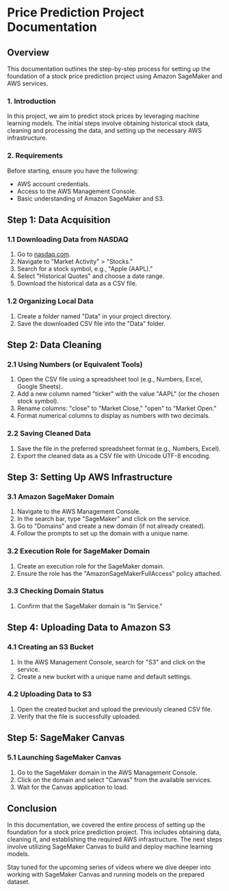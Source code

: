 # Price Prediction Project Documentation

## Overview

This documentation outlines the step-by-step process for setting up the foundation of a stock price prediction project using Amazon SageMaker and AWS services.

### 1. Introduction

In this project, we aim to predict stock prices by leveraging machine learning models. The initial steps involve obtaining historical stock data, cleaning and processing the data, and setting up the necessary AWS infrastructure.

### 2. Requirements

Before starting, ensure you have the following:

- AWS account credentials.
- Access to the AWS Management Console.
- Basic understanding of Amazon SageMaker and S3.

## Step 1: Data Acquisition

### 1.1 Downloading Data from NASDAQ

1. Go to [nasdaq.com](https://www.nasdaq.com/).
2. Navigate to "Market Activity" > "Stocks."
3. Search for a stock symbol, e.g., "Apple (AAPL)."
4. Select "Historical Quotes" and choose a date range.
5. Download the historical data as a CSV file.

### 1.2 Organizing Local Data

1. Create a folder named "Data" in your project directory.
2. Save the downloaded CSV file into the "Data" folder.

## Step 2: Data Cleaning

### 2.1 Using Numbers (or Equivalent Tools)

1. Open the CSV file using a spreadsheet tool (e.g., Numbers, Excel, Google Sheets).
2. Add a new column named "ticker" with the value "AAPL" (or the chosen stock symbol).
3. Rename columns: "close" to "Market Close," "open" to "Market Open."
4. Format numerical columns to display as numbers with two decimals.

### 2.2 Saving Cleaned Data

1. Save the file in the preferred spreadsheet format (e.g., Numbers, Excel).
2. Export the cleaned data as a CSV file with Unicode UTF-8 encoding.

## Step 3: Setting Up AWS Infrastructure

### 3.1 Amazon SageMaker Domain

1. Navigate to the AWS Management Console.
2. In the search bar, type "SageMaker" and click on the service.
3. Go to "Domains" and create a new domain (if not already created).
4. Follow the prompts to set up the domain with a unique name.

### 3.2 Execution Role for SageMaker Domain

1. Create an execution role for the SageMaker domain.
2. Ensure the role has the "AmazonSageMakerFullAccess" policy attached.

### 3.3 Checking Domain Status

1. Confirm that the SageMaker domain is "In Service."

## Step 4: Uploading Data to Amazon S3

### 4.1 Creating an S3 Bucket

1. In the AWS Management Console, search for "S3" and click on the service.
2. Create a new bucket with a unique name and default settings.

### 4.2 Uploading Data to S3

1. Open the created bucket and upload the previously cleaned CSV file.
2. Verify that the file is successfully uploaded.

## Step 5: SageMaker Canvas

### 5.1 Launching SageMaker Canvas

1. Go to the SageMaker domain in the AWS Management Console.
2. Click on the domain and select "Canvas" from the available services.
3. Wait for the Canvas application to load.

## Conclusion

In this documentation, we covered the entire process of setting up the foundation for a stock price prediction project. This includes obtaining data, cleaning it, and establishing the required AWS infrastructure. The next steps involve utilizing SageMaker Canvas to build and deploy machine learning models.

Stay tuned for the upcoming series of videos where we dive deeper into working with SageMaker Canvas and running models on the prepared dataset.

